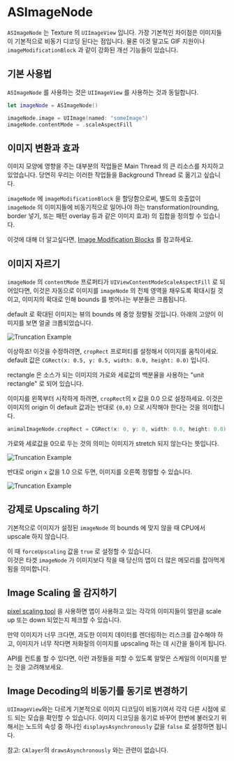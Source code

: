 # ASImageNode

`ASImageNode` 는 Texture 의 `UIImageView` 입니다. 가장 기본적인 차이점은 이미지들이 기본적으로 비동기 디코딩 된다는 점입니다. 물론 이것 말고도 GIF 지원이나 `imageModificationBlock` 과 같이 강화된 개선 기능들이 있습니다.

## 기본 사용법

`ASImageNode` 를 사용하는 것은 `UIImageView` 를 사용하는 것과 동일합니다.

```swift
let imageNode = ASImageNode()

imageNode.image = UIImage(named: "someImage")
imageNode.contentMode = .scaleAspectFill
```

## 이미지 변환과 효과

이미지 모양에 영향을 주는 대부분의 작업들은 Main Thread 의 큰 리소스를 차지하고 있었습니다. 당연히 우리는 이러한 작업들을 Background Thread 로 옮기고 싶습니다.

`imageNode` 에 `imageModificationBlock` 을 할당함으로써, 별도의 호출없이 `imageNode` 의 이미지들에 비동기적으로 일어나야 하는 transformation\(rounding, border 넣기, 또는 패턴 overlay 등과 같은 이미지 효과\) 의 집합을 정의할 수 있습니다.

이것에 대해 더 알고싶다면, [Image Modification Blocks](http://texturegroup.org/docs/image-modification-block.html) 를 참고하세요.

## 이미지 자르기

`imageNode` 의 `contentMode` 프로퍼티가 `UIViewContentModeScaleAspectFill` 로 되어있다면, 이것은 자동으로 이미지를 `imageNode` 의 전체 영역을 채우도록 확대시킬 것이고, 이미지의 확대로 인해 bounds 를 벗어나는 부분들은 크롭됩니다.

default 로 확대된 이미지는 뷰의 bounds 에 중앙 정렬될 것입니다. 아래의 고양이 이미지를 보면 얼굴 크롭되었습니다.

![Truncation Example](../.gitbook/assets/catsbutt.png)

이상하죠! 이것을 수정하려면, `cropRect` 프로퍼티를 설정해서 이미지를 움직이세요. default 값은 `CGRect(x: 0.5, y: 0.5, width: 0.0, height: 0.0)` 입니다.

rectangle 은 소스가 되는 이미지의 가로와 세로값의 백분율을 사용하는 "unit rectangle" 로 되어 있습니다.

이미지를 왼쪽부터 시작하게 하려면, `cropRect`의 x 값을 0.0 으로 설정하세요. 이것은 이미지의 origin 이 default 값과는 반대로 `{0,0}` 으로 시작해야 한다는 것을 의미합니다.

```swift
animalImageNode.cropRect = CGRect(x: 0, y: 0, width: 0.0, height: 0.0)
```

가로와 세로값을 0으로 두는 것의 의미는 이미지가 stretch 되지 않는다는 뜻입니다.

![Truncation Example](../.gitbook/assets/catsface.png)

반대로 origin `x` 값을 1.0 으로 두면, 이미지를 오른쪽 정렬할 수 있습니다.

![Truncation Example](../.gitbook/assets/catsmiddle.png)

## 강제로 Upscaling 하기

기본적으로 이미지가 설정된 `imageNode` 의 bounds 에 맞지 않을 때 CPU에서 upscale 하지 않습니다.

이 때 `forceUpscaling` 값을 `true` 로 설정할 수 있습니다.  
이것은 타겟 `imageNode` 가 이미지보다 작을 때 당신의 앱이 더 많은 메모리를 잡아먹게됨을 의미합니다.

## Image Scaling 을 감지하기

[pixel scaling tool](http://texturegroup.org/docs/debug-tool-pixel-scaling.html) 을 사용하면 앱이 사용하고 있는 각각의 이미지들이 얼만큼 scale up 또는 down 되었는지 체크할 수 있습니다.

만약 이미지가 너무 크다면, 과도한 이미지 데이터를 렌더링하는 리스크를 감수해야 하고, 이미지가 너무 작다면 저화질의 이미지를 upscaling 하는 데 시간을 들이게 됩니다.

API를 컨트롤 할 수 있다면, 이런 과정들을 피할 수 있도록 알맞은 스케일의 이미지를 받는 것을 고려해보세요.

## Image Decoding의 비동기를 동기로 변경하기

`UIImageView`와는 다르게 기본적으로 이미지 디코딩이 비동기여서 각각 다른 시점에 로드 되는 모습을 확인할 수 있습니다. 이미지 디코딩을 동기로 바꾸어 한번에 불러오기 위해서는 노드의 속성 중 하나인 `displaysAsynchronously` 값을 `false` 로 설정하면 됩니다.

참고: `CAlayer`의 `drawsAsynchronously` 와는 관련이 없습니다.

